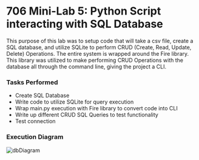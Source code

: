 # 706 Mini-Lab 5: Python Script interacting with SQL Database

This purpose of this lab was to setup code that will take a csv file, create a SQL database, and utilize SQLite to perform CRUD (Create, Read, Update, Delete) Operations. The entire system is wrapped around the Fire library. This library was utilized to make performing CRUD Operations with the database all through the command line, giving the project a CLI.

### Tasks Performed

* Create SQL Database
* Write code to utilize SQLite for query execution
* Wrap main.py execution with Fire library to convert code into CLI
* Write up different CRUD SQL Queries to test functionality
* Test connection

### Execution Diagram

![dbDiagram](https://github.com/nogibjj/kb545-sqlite-lab/assets/55768636/9b81b901-b54e-4546-b216-a79ea7b026cb)
